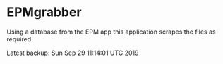 # EPMgrabber
Using a database from the EPM app this application scrapes the files as required


Latest backup: Sun Sep 29 11:14:01 UTC 2019
